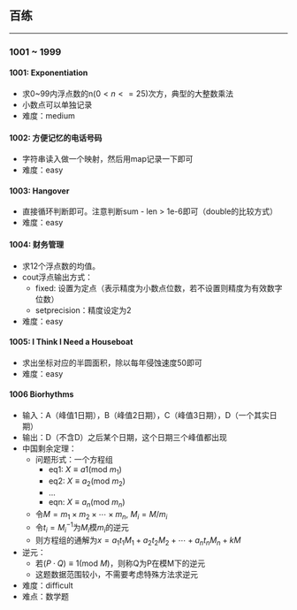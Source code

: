 ## 百练
----------

### 1001 ~ 1999

#### 1001: Exponentiation
 - 求0~99内浮点数的n$(0<n<=25)$次方，典型的大整数乘法
 - 小数点可以单独记录
 - 难度：medium
#### 1002: 方便记忆的电话号码
 - 字符串读入做一个映射，然后用map记录一下即可
 - 难度：easy
#### 1003: Hangover
 - 直接循环判断即可。注意判断sum - len > 1e-6即可（double的比较方式）
 - 难度：easy
#### 1004: 财务管理
 - 求12个浮点数的均值。
 - cout浮点输出方式：
   - fixed: 设置为定点（表示精度为小数点位数，若不设置则精度为有效数字位数）
   - setprecision：精度设定为2
 - 难度：easy
#### 1005: I Think I Need a Houseboat
 - 求出坐标对应的半圆面积，除以每年侵蚀速度50即可
 - 难度：easy
#### 1006 Biorhythms
 - 输入：A（峰值1日期），B（峰值2日期），C（峰值3日期），D（一个其实日期）
 - 输出：D（不含D）之后某个日期，这个日期三个峰值都出现
- 中国剩余定理：
  - 问题形式：一个方程组
    - eq1: $X \equiv a1(\text{mod}~m_1)$
    - eq2: $X \equiv a_2(\text{mod}~m_2)$
    - ...
    - eqn: $X \equiv a_n(\text{mod}~m_n)$
  - 令$M = m_1\times m_2 \times \cdots \times m_n$, $M_i = M/m_i$
  - 令$t_i=M_i^{-1}$为$M_i$模$m_i$的逆元
  - 则方程组的通解为$x = a_1t_1M_1+a_2t_2M_2+\cdots+a_nt_nM_n+kM$
- 逆元：
  - 若$(P\cdot Q)\equiv 1 (\text{mod}~M)$，则称Q为P在模M下的逆元
  - 这题数据范围较小，不需要考虑特殊方法求逆元
- 难度：difficult
- 难点：数学题